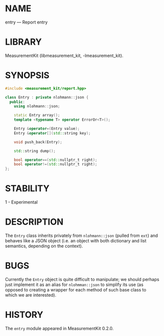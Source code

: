 # NAME
entry &mdash; Report entry

# LIBRARY
MeasurementKit (libmeasurement_kit, -lmeasurement_kit).

# SYNOPSIS
```C++
#include <measurement_kit/report.hpp>

class Entry : private nlohmann::json {
  public:
    using nlohmann::json;

    static Entry array();
    template <typename T> operator ErrorOr<T>();

    Entry &operator=(Entry value);
    Entry &operator[](std::string key);

    void push_back(Entry);

    std::string dump();

    bool operator==(std::nullptr_t right);
    bool operator!=(std::nullptr_t right);
};
```

# STABILITY

1 - Experimental

# DESCRIPTION

The `Entry` class inherits privately from `nlohmann::json` (pulled from `ext`) and behaves
like a JSON object (i.e. an object with both dictionary and list semantics, depending on
the context).

# BUGS

Currently the `Entry` object is quite difficult to manipulate; we should perhaps just
implement it as an alias for `nlohmman::json` to simplify its use (as opposed to creating
a wrapper for each method of such base class to which we are interested).

# HISTORY

The `entry` module appeared in MeasurementKit 0.2.0.
